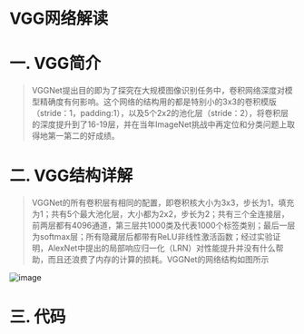 VGG网络解读
==========


# 一. VGG简介

> VGGNet提出目的即为了探究在大规模图像识别任务中，卷积网络深度对模型精确度有何影响。这个网络的结构用的都是特别小的3x3的卷积模版（stride：1，padding:1），以及5个2x2的池化层（stride：2），将卷积层的深度提升到了16-19层，并在当年ImageNet挑战中再定位和分类问题上取得地第一第二的好成绩。

# 二. VGG结构详解

> VGGNet的所有卷积层有相同的配置，即卷积核大小为3x3，步长为1，填充为1；共有5个最大池化层，大小都为2x2，步长为2；共有三个全连接层，前两层都有4096通道，第三层共1000类及代表1000个标签类别；最后一层为softmax层；所有隐藏层后都带有ReLU非线性激活函数；经过实验证明，AlexNet中提出的局部响应归一化（LRN）对性能提升并没有什么帮助，而且还浪费了内存的计算的损耗。VGGNet的网络结构如图所示

![image](https://github.com/ShaoQiBNU/Resnet/blob/master/images/1.jpg)


# 三. 代码

